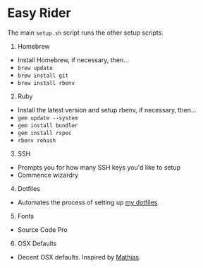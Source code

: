 # Easy Rider
The main `setup.sh` script runs the other setup scripts.

1. Homebrew
  * Install Homebrew, if necessary, then...
  * `brew update`
  * `brew install git`
  * `brew install rbenv`
2. Ruby
  * Install the latest version and setup rbenv, if necessary, then...
  * `gem update --system`
  * `gem install bundler`
  * `gem install rspec`
  * `rbenv rehash`
3. SSH
  * Prompts you for how many SSH keys you'd like to setup
  * Commence wizardry
4. Dotfiles
  * Automates the process of setting up [my dotfiles](https://github.com/mattfik/dotfiles).
5. Fonts
  * Source Code Pro
6. OSX Defaults
  * Decent OSX defaults. Inspired by [Mathias](https://github.com/mathiasbynens/dotfiles/blob/master/.osx).
